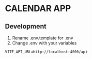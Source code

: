 # CALENDAR APP

## Development

1. Rename .env.template for .env
2. Change .env with your variables

```
VITE_API_URL=http://localhost:4000/api
```
